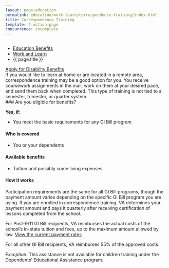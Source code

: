 ```yaml
---
layout: page-education
permalink: education/work-learn/correspondence-training/index.html
title: Correspondence Training
template: 4-action-page
concurrence: incomplete
---
```


<div class="splash" markdown="0">
<div class="row" markdown="0">
<div class="small-12 columns" markdown="0">

<ul class="breadcrumbs" role="menubar" aria-label="Primary">
<li class="parent"><a href="{{ site.url }}/education/">Education Benefits</a></li>
<li class="parent"><a href="{{ site.url }}/education/work-learn/">Work and Learn</a></li>
<li class="active">{{ page.title }}</li>
</ul>

</div>
</div>
</div>

<div class="main" role="main" markdown="0">

<div class="action-bar">
  <div class="row">
    <div class="small-12 columns">
      <a class="button small start" href="{{ site.url}}/disability-benefits/get/">Apply for Disability Benefits</a>
    </div>
  </div>  
</div>

<div class="section one" markdown="0">
<div class="primary" markdown="0">
<div class="row" markdown="0">
<div class="small-12 columns" markdown="1">
If you would like to learn at home or are located in a remote area, correspondence training may be a good option for you. You receive coursework assignments in the mail, work on them at your desired pace, and send them back when completed. This type of training is not tied to a semester, trimester, or quarter system.
</div>
<div class="small-12 columns" markdown="1">
<div class="call-out">
### Are you eligible for benefits?

**Yes, if:**

- You meet the basic requirements for any GI Bill program

#### Who is covered
- You or your dependents

#### Available benefits
- Tuition and possibly some living expenses


#### How it works
Participation requirements are the same for all GI Bill programs, though the payment amount varies depending on the specific GI Bill program you are using. If you are enrolled in correspondence training, VA determines your payment amount and pays it quarterly after receiving certification of lessons completed from the school.

For Post-9/11 GI Bill recipients, VA reimburses the actual costs of the school’s in-state tuition and fees, up to the maximum amount allowed by law. [View the current payment rates](http://www.benefits.va.gov/gibill/resources/benefits_resources/rate_tables.asp)

For all other GI Bill recipients, VA reimburses 55% of the approved costs.

*Exception:* This assistance is not available for children training under the Dependents’ Educational Assistance program.
</div>


</div>
</div>
</div>

</div>
